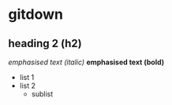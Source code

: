# gitdown

## heading 2 (h2)

*emphasised text (italic)*
**emphasised text (bold)**


* list 1
* list 2
	* sublist